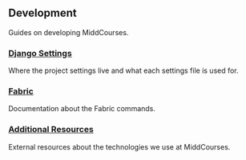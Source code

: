 ## Development

Guides on developing MiddCourses.

### [Django Settings](https://github.com/middcourses/docs/blob/master/development/settings.md)

Where the project settings live and what each settings file is used for.

### [Fabric](https://github.com/middcourses/docs/blob/master/development/fabric.md)

Documentation about the Fabric commands.

### [Additional Resources](https://github.com/middcourses/docs/blob/master/development/additional-resources.md)

External resources about the technologies we use at MiddCourses.
